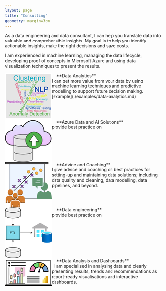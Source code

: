 ```yaml
---
layout: page
title: "Consulting"
geometry: margin=3cm
---
```


As a data engineering and data consultant, I can help you translate data into valuable and comprehensible insights. My goal is to help you identify actionable insights, make the right decisions and save costs.

I am experienced in machine learning, managing the data lifecycle, developing proof of concepts in Microsoft Azure and using data visualization techniques to present the results.

<img src="/images/analytics-consulting1.png" align="left" width="150px"/> 
&nbsp; &nbsp; **Data Analytics** <br>
I can get more value from your data by using machine learning techniques and predictive modelling to support future decision making.
[example](./examples/data-analytics.md)
<br>
<br clear="left"/>
<img src="/images/cloud-consulting1.png" align="left" width="150px"/> 
&nbsp; &nbsp; **Azure Data and AI Solutions**  <br>
provide best practice on
<br>
<br clear="left"/>

<img src="/images/advising-consulting.png" align="left" width="150px"/> 
&nbsp; &nbsp; **Advice and Coaching** <br>
I give advice and coaching on best practices for setting-up and maintaining data solutions; including data quality and cleaning, data modelling, data pipelines, and beyond.
<br>
<br clear="left"/>

<img src="/images/de-consulting1.png" align="left" width="150px"/> 
&nbsp; &nbsp; **Data engineering** <br>
provide best practice on
<br>
<br clear="left"/>

<img src="/images/dashboard-consulting.png" align="left" width="150px"/> 
&nbsp; &nbsp; **Data Analysis and Dashboards** <br>
&nbsp; I am specialised in analysing data and clearly presenting results, trends and recommendations as report-ready visualisations and interactive dashboards.
<br>
<br clear="left"/>



